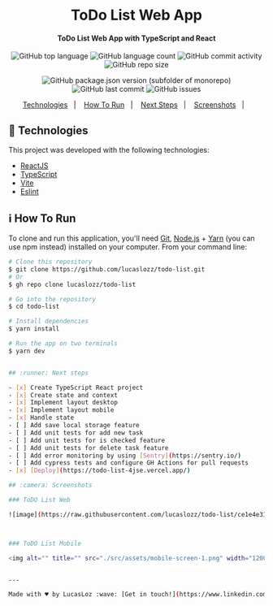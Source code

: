 <h1 align="center">
  <br>
  ToDo List Web App
</h1>

<h4 align="center">
  ToDo List Web App with TypeScript and React
</h4>
<div align="center">

  ![GitHub top language](https://img.shields.io/github/languages/top/lucaslozz/todo-list)
  ![GitHub language count](https://img.shields.io/github/languages/count/lucaslozz/todo-list)
  ![GitHub commit activity](https://img.shields.io/github/commit-activity/m/lucaslozz/todo-list)
  ![GitHub repo size](https://img.shields.io/github/repo-size/lucaslozz/todo-list)
  
  ![GitHub package.json version (subfolder of monorepo)](https://img.shields.io/github/package-json/v/lucaslozz/todo-list)
 ![GitHub last commit](https://img.shields.io/github/last-commit/lucaslozz/todo-list)
 ![GitHub issues](https://img.shields.io/github/issues/lucaslozz/todo-list) 

</div>

<p align="center">
  <a href="#rocket-technologies">Technologies</a>&nbsp;&nbsp;&nbsp;|&nbsp;&nbsp;&nbsp;
  <a href="#information_source-how-to-run">How To Run</a>&nbsp;&nbsp;&nbsp;|&nbsp;&nbsp;&nbsp;
  <a href="#runner-next-steps">Next Steps</a>&nbsp;&nbsp;&nbsp;|&nbsp;&nbsp;&nbsp;
  <a href="#camera-screenshots">Screenshots</a>&nbsp;&nbsp;&nbsp;|&nbsp;&nbsp;&nbsp;
</p>

## :rocket: Technologies

This project was developed with the following technologies:

- [ReactJS](https://reactjs.org)
- [TypeScript](https://www.typescriptlang.org/)
- [Vite](https://vitejs.dev/)
- [Eslint](https://eslint.org/)


## :information_source: How To Run

To clone and run this application, you'll need [Git](https://git-scm.com), [Node.js](https://nodejs.org/en/) + [Yarn](https://yarnpkg.com/) (you can use npm instead) installed on your computer. From your command line:

```bash
# Clone this repository
$ git clone https://github.com/lucaslozz/todo-list.git
# Or
$ gh repo clone lucaslozz/todo-list

# Go into the repository
$ cd todo-list

# Install dependencies
$ yarn install

# Run the app on two terminals
$ yarn dev


## :runner: Next steps

- [x] Create TypeScript React project
- [x] Create state and context
- [x] Implement layout desktop
- [x] Implement layout mobile
- [x] Handle state
- [ ] Add save local storage feature
- [ ] Add unit tests for add new task
- [ ] Add unit tests for is checked feature
- [ ] Add unit tests for delete task feature
- [ ] Add error monitoring by using [Sentry](https://sentry.io/)
- [ ] Add cypress tests and configure GH Actions for pull requests
- [x] [Deploy](https://todo-list-4jse.vercel.app/)

## :camera: Screenshots

### ToDO List Web

![image](https://raw.githubusercontent.com/lucaslozz/todo-list/ce1e4e3163093de3ca01255621d1c3c457156293/src/assets/Clipboard.svg)



### ToDO List Mobile

<img alt="" title="" src="./src/assets/mobile-screen-1.png" width="1200px" />


---

Made with ♥ by LucasLoz :wave: [Get in touch!](https://www.linkedin.com/in/lucas-ferreira-loz-82796a11b/)